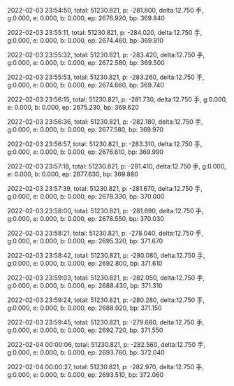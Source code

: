 2022-02-03 23:54:50, total: 51230.821, p: -281.800, delta:12.750 手, g:0.000, e: 0.000, b: 0.000, ep: 2676.920, bp: 369.840

2022-02-03 23:55:11, total: 51230.821, p: -284.020, delta:12.750 手, g:0.000, e: 0.000, b: 0.000, ep: 2674.460, bp: 369.810

2022-02-03 23:55:32, total: 51230.821, p: -283.420, delta:12.750 手, g:0.000, e: 0.000, b: 0.000, ep: 2672.580, bp: 369.500

2022-02-03 23:55:53, total: 51230.821, p: -283.260, delta:12.750 手, g:0.000, e: 0.000, b: 0.000, ep: 2674.660, bp: 369.740

2022-02-03 23:56:15, total: 51230.821, p: -281.730, delta:12.750 手, g:0.000, e: 0.000, b: 0.000, ep: 2675.230, bp: 369.620

2022-02-03 23:56:36, total: 51230.821, p: -282.180, delta:12.750 手, g:0.000, e: 0.000, b: 0.000, ep: 2677.580, bp: 369.970

2022-02-03 23:56:57, total: 51230.821, p: -283.310, delta:12.750 手, g:0.000, e: 0.000, b: 0.000, ep: 2676.610, bp: 369.990

2022-02-03 23:57:18, total: 51230.821, p: -281.410, delta:12.750 手, g:0.000, e: 0.000, b: 0.000, ep: 2677.630, bp: 369.880

2022-02-03 23:57:39, total: 51230.821, p: -281.670, delta:12.750 手, g:0.000, e: 0.000, b: 0.000, ep: 2678.330, bp: 370.000

2022-02-03 23:58:00, total: 51230.821, p: -281.690, delta:12.750 手, g:0.000, e: 0.000, b: 0.000, ep: 2678.550, bp: 370.030

2022-02-03 23:58:21, total: 51230.821, p: -278.040, delta:12.750 手, g:0.000, e: 0.000, b: 0.000, ep: 2695.320, bp: 371.670

2022-02-03 23:58:42, total: 51230.821, p: -280.080, delta:12.750 手, g:0.000, e: 0.000, b: 0.000, ep: 2692.800, bp: 371.610

2022-02-03 23:59:03, total: 51230.821, p: -282.050, delta:12.750 手, g:0.000, e: 0.000, b: 0.000, ep: 2688.430, bp: 371.310

2022-02-03 23:59:24, total: 51230.821, p: -280.280, delta:12.750 手, g:0.000, e: 0.000, b: 0.000, ep: 2688.920, bp: 371.150

2022-02-03 23:59:45, total: 51230.821, p: -279.680, delta:12.750 手, g:0.000, e: 0.000, b: 0.000, ep: 2692.720, bp: 371.550

2022-02-04 00:00:06, total: 51230.821, p: -282.560, delta:12.750 手, g:0.000, e: 0.000, b: 0.000, ep: 2693.760, bp: 372.040

2022-02-04 00:00:27, total: 51230.821, p: -282.970, delta:12.750 手, g:0.000, e: 0.000, b: 0.000, ep: 2693.510, bp: 372.060